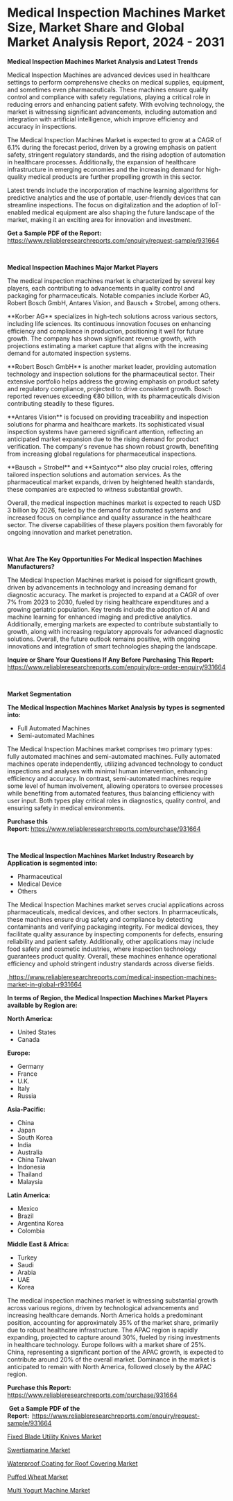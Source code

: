 <p><h1>Medical Inspection Machines Market Size, Market Share and Global Market Analysis Report, 2024 - 2031</h1></p><p><strong>Medical Inspection Machines Market Analysis and Latest Trends</strong></p>
<p><p>Medical Inspection Machines are advanced devices used in healthcare settings to perform comprehensive checks on medical supplies, equipment, and sometimes even pharmaceuticals. These machines ensure quality control and compliance with safety regulations, playing a critical role in reducing errors and enhancing patient safety. With evolving technology, the market is witnessing significant advancements, including automation and integration with artificial intelligence, which improve efficiency and accuracy in inspections.</p><p>The Medical Inspection Machines Market is expected to grow at a CAGR of 6.1% during the forecast period, driven by a growing emphasis on patient safety, stringent regulatory standards, and the rising adoption of automation in healthcare processes. Additionally, the expansion of healthcare infrastructure in emerging economies and the increasing demand for high-quality medical products are further propelling growth in this sector. </p><p>Latest trends include the incorporation of machine learning algorithms for predictive analytics and the use of portable, user-friendly devices that can streamline inspections. The focus on digitalization and the adoption of IoT-enabled medical equipment are also shaping the future landscape of the market, making it an exciting area for innovation and investment.</p></p>
<p><strong>Get a Sample PDF of the Report:&nbsp;</strong> <a href="https://www.reliableresearchreports.com/enquiry/request-sample/931664?utm_campaign=5&utm_medium=2&utm_source=Github&utm_content=ia&utm_term=03122024&utm_id=medical-inspection-machines">https://www.reliableresearchreports.com/enquiry/request-sample/931664</a></p>
<p>&nbsp;</p>
<p><strong>Medical Inspection Machines Major Market Players</strong></p>
<p><p>The medical inspection machines market is characterized by several key players, each contributing to advancements in quality control and packaging for pharmaceuticals. Notable companies include Korber AG, Robert Bosch GmbH, Antares Vision, and Bausch + Strobel, among others.</p><p>**Korber AG** specializes in high-tech solutions across various sectors, including life sciences. Its continuous innovation focuses on enhancing efficiency and compliance in production, positioning it well for future growth. The company has shown significant revenue growth, with projections estimating a market capture that aligns with the increasing demand for automated inspection systems.</p><p>**Robert Bosch GmbH** is another market leader, providing automation technology and inspection solutions for the pharmaceutical sector. Their extensive portfolio helps address the growing emphasis on product safety and regulatory compliance, projected to drive consistent growth. Bosch reported revenues exceeding €80 billion, with its pharmaceuticals division contributing steadily to these figures.</p><p>**Antares Vision** is focused on providing traceability and inspection solutions for pharma and healthcare markets. Its sophisticated visual inspection systems have garnered significant attention, reflecting an anticipated market expansion due to the rising demand for product verification. The company's revenue has shown robust growth, benefiting from increasing global regulations for pharmaceutical inspections.</p><p>**Bausch + Strobel** and **Saintyco** also play crucial roles, offering tailored inspection solutions and automation services. As the pharmaceutical market expands, driven by heightened health standards, these companies are expected to witness substantial growth.</p><p>Overall, the medical inspection machines market is expected to reach USD 3 billion by 2026, fueled by the demand for automated systems and increased focus on compliance and quality assurance in the healthcare sector. The diverse capabilities of these players position them favorably for ongoing innovation and market penetration.</p></p>
<p>&nbsp;</p>
<p><strong>What Are The Key Opportunities For Medical Inspection Machines Manufacturers?</strong></p>
<p><p>The Medical Inspection Machines market is poised for significant growth, driven by advancements in technology and increasing demand for diagnostic accuracy. The market is projected to expand at a CAGR of over 7% from 2023 to 2030, fueled by rising healthcare expenditures and a growing geriatric population. Key trends include the adoption of AI and machine learning for enhanced imaging and predictive analytics. Additionally, emerging markets are expected to contribute substantially to growth, along with increasing regulatory approvals for advanced diagnostic solutions. Overall, the future outlook remains positive, with ongoing innovations and integration of smart technologies shaping the landscape.</p></p>
<p><strong>Inquire or Share Your Questions If Any Before Purchasing This Report:</strong> <a href="https://www.reliableresearchreports.com/enquiry/pre-order-enquiry/931664?utm_campaign=5&utm_medium=2&utm_source=Github&utm_content=ia&utm_term=03122024&utm_id=medical-inspection-machines">https://www.reliableresearchreports.com/enquiry/pre-order-enquiry/931664</a></p>
<p>&nbsp;</p>
<p><strong>Market Segmentation</strong></p>
<p><strong>The Medical Inspection Machines Market Analysis by types is segmented into:</strong></p>
<p><ul><li>Full Automated Machines</li><li>Semi-automated Machines</li></ul></p>
<p><p>The Medical Inspection Machines market comprises two primary types: fully automated machines and semi-automated machines. Fully automated machines operate independently, utilizing advanced technology to conduct inspections and analyses with minimal human intervention, enhancing efficiency and accuracy. In contrast, semi-automated machines require some level of human involvement, allowing operators to oversee processes while benefiting from automated features, thus balancing efficiency with user input. Both types play critical roles in diagnostics, quality control, and ensuring safety in medical environments.</p></p>
<p><strong>Purchase this Report:&nbsp;</strong><a href="https://www.reliableresearchreports.com/purchase/931664?utm_campaign=5&utm_medium=2&utm_source=Github&utm_content=ia&utm_term=03122024&utm_id=medical-inspection-machines">https://www.reliableresearchreports.com/purchase/931664</a></p>
<p>&nbsp;</p>
<p><strong>The Medical Inspection Machines Market Industry Research by Application is segmented into:</strong></p>
<p><ul><li>Pharmaceutical</li><li>Medical Device</li><li>Others</li></ul></p>
<p><p>The Medical Inspection Machines market serves crucial applications across pharmaceuticals, medical devices, and other sectors. In pharmaceuticals, these machines ensure drug safety and compliance by detecting contaminants and verifying packaging integrity. For medical devices, they facilitate quality assurance by inspecting components for defects, ensuring reliability and patient safety. Additionally, other applications may include food safety and cosmetic industries, where inspection technology guarantees product quality. Overall, these machines enhance operational efficiency and uphold stringent industry standards across diverse fields.</p></p>
<p><a href="https://www.reliableresearchreports.com/medical-inspection-machines-market-in-global-r931664?utm_campaign=5&utm_medium=2&utm_source=Github&utm_content=ia&utm_term=03122024&utm_id=medical-inspection-machines">&nbsp;https://www.reliableresearchreports.com/medical-inspection-machines-market-in-global-r931664</a></p>
<p><strong>In terms of Region, the Medical Inspection Machines Market Players available by Region are:</strong></p>
<p>
    <p> <strong> North America: </strong>
        <ul>
            <li>United States</li>
            <li>Canada</li>
        </ul>
        </p> 
    <p> <strong> Europe: </strong>
        <ul>
            <li>Germany</li>
            <li>France</li>
            <li>U.K.</li>
            <li>Italy</li>
            <li>Russia</li>
        </ul>
        </p> 
    <p> <strong> Asia-Pacific: </strong>
        <ul>
            <li>China</li>
            <li>Japan</li>
            <li>South Korea</li>
            <li>India</li>
            <li>Australia</li>
            <li>China Taiwan</li>
            <li>Indonesia</li>
            <li>Thailand</li>
            <li>Malaysia</li>
        </ul>
        </p> 
    <p> <strong> Latin America: </strong>
        <ul>
            <li>Mexico</li>
            <li>Brazil</li>
            <li>Argentina Korea</li>
            <li>Colombia</li>
        </ul>
        </p> 
    <p> <strong> Middle East & Africa: </strong>
        <ul>
            <li>Turkey</li>
            <li>Saudi</li>
            <li>Arabia</li>
            <li>UAE</li>
            <li>Korea</li>
        </ul>
    </p>
    </p>
<p><p>The medical inspection machines market is witnessing substantial growth across various regions, driven by technological advancements and increasing healthcare demands. North America holds a predominant position, accounting for approximately 35% of the market share, primarily due to robust healthcare infrastructure. The APAC region is rapidly expanding, projected to capture around 30%, fueled by rising investments in healthcare technology. Europe follows with a market share of 25%. China, representing a significant portion of the APAC growth, is expected to contribute around 20% of the overall market. Dominance in the market is anticipated to remain with North America, followed closely by the APAC region.</p></p>
<p><strong>Purchase this Report: </strong><a href="https://www.reliableresearchreports.com/purchase/931664?utm_campaign=5&utm_medium=2&utm_source=Github&utm_content=ia&utm_term=03122024&utm_id=medical-inspection-machines">https://www.reliableresearchreports.com/purchase/931664</a></p>
<p>&nbsp;<strong>Get a Sample PDF of the Report:&nbsp;&nbsp;</strong><a href="https://www.reliableresearchreports.com/enquiry/request-sample/931664?utm_campaign=5&utm_medium=2&utm_source=Github&utm_content=ia&utm_term=03122024&utm_id=medical-inspection-machines">https://www.reliableresearchreports.com/enquiry/request-sample/931664</a></p>
<p><strong></strong></p>
<p><p><a href="https://www.linkedin.com/pulse/fixed-blade-utility-knives-market-research-report-trends-overview-qwlhf?utm_campaign=5&utm_medium=2&utm_source=Github&utm_content=ia&utm_term=03122024&utm_id=medical-inspection-machines">Fixed Blade Utility Knives Market</a></p><p><a href="https://issuu.com/reportprime-2/docs/swertiamarine-market-size-2030.pptx?utm_campaign=5&utm_medium=2&utm_source=Github&utm_content=ia&utm_term=03122024&utm_id=medical-inspection-machines">Swertiamarine Market</a></p><p><a href="https://github.com/lylyparadise/Market-Research-Report-List-5/blob/main/waterproof-coating-for-roof-covering-market.md?utm_campaign=5&utm_medium=2&utm_source=Github&utm_content=ia&utm_term=03122024&utm_id=medical-inspection-machines">Waterproof Coating for Roof Covering Market</a></p><p><a href="https://www.linkedin.com/pulse/navigating-puffed-wheat-market-growth-147-cagr-key-trends-2031-xljsf?utm_campaign=5&utm_medium=2&utm_source=Github&utm_content=ia&utm_term=03122024&utm_id=medical-inspection-machines">Puffed Wheat Market</a></p><p><a href="https://github.com/FlorianWolf90/Market-Research-Report-List-1/blob/main/multi-yogurt-machine-market.md?utm_campaign=5&utm_medium=2&utm_source=Github&utm_content=ia&utm_term=03122024&utm_id=medical-inspection-machines">Multi Yogurt Machine Market</a></p></p>